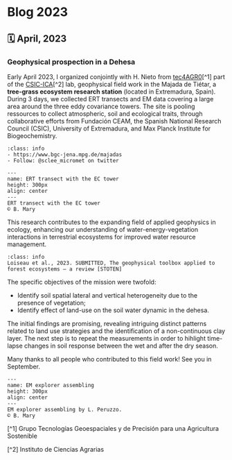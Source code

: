 # Blog 2023

## 🗓️ April, 2023
### Geophysical prospection in a Dehesa 

Early April 2023, I organized conjointly with H. Nieto from [tec4AGR0](https://www.ica.csic.es/index.php/departamentos/departamento-de-proteccion-vegetal/tecnologias-geoespaciales-y-de-precision-para-una-agricultura-sostenible-tec4agr0)[^1] part of the [CSIC-ICA](https://www.ica.csic.es/)[^2] lab, geophysical field work in the Majada de Tiétar, a **tree-grass ecosystem research station** (located in Extremadura, Spain). During 3 days, we collected ERT transects and EM data covering a large area around the three eddy covariance towers. The site is pooling ressources to collect atmospheric, soil and ecological traits, through collaborative efforts from Fundación CEAM, the Spanish National Research Council (CSIC), University of Extremadura, and Max Planck Institute for Biogeochemistry. 



```{admonition} Learn more about Majada de Tiétar
:class: info
- https://www.bgc-jena.mpg.de/majadas
- Follow: @sclee_micromet on twitter
```


```{figure} ../img/ERT_Majadas_20230404_134457.jpg
---
name: ERT transect with the EC tower
height: 300px
align: center
---
ERT transect with the EC tower
© B. Mary
```

This research contributes to the expanding field of applied geophysics in ecology, enhancing our understanding of water-energy-vegetation interactions in terrestrial ecosystems for improved water resource management.



```{admonition} Check this out!
:class: info
Loiseau et al., 2023. SUBMITTED, The geophysical toolbox applied to forest ecosystems – a review [STOTEN]
```


The specific objectives of the mission were twofold:
- Identify soil spatial lateral and vertical heterogeneity due to the presence of vegetation;
- Identify effect of land-use on the soil water dynamic in the dehesa.

The initial findings are promising, revealing intriguing distinct patterns related to land use strategies and the identification of a non-continuous clay layer.
The next step is to repeat the measurements in order to hihlight time-lapse changes in soil response between the wet and after the dry season. 

Many thanks to all people who contributed to this field work! 
See you in September.


```{figure} ../img/EM_Majadas_20230403_150022.jpg
---
name: EM explorer assembling
height: 300px
align: center
---
EM explorer assembling by L. Peruzzo.
© B. Mary
```



[^1] Grupo Tecnologías Geoespaciales y de Precisión para una Agricultura Sostenible

[^2] Instituto de Ciencias Agrarias
